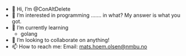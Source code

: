 - 👋 Hi, I’m @ConAltDelete
- 👀 I’m interested in programming ....... in what? My answer is what you got.
- 🌱 I’m currently learning
  - golang
- 💞️ I’m looking to collaborate on anything!
- 📫 How to reach me:
  Email: mats.hoem.olsen@nmbu.no

<!---
ConAltDelete/ConAltDelete is a ✨ special ✨ repository because its `README.md` (this file) appears on your GitHub profile.
You can click the Preview link to take a look at your changes.
--->
